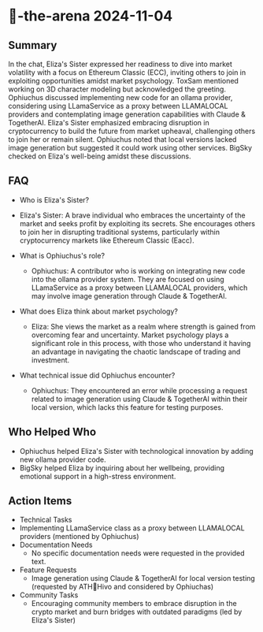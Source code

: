 # 🤖-the-arena 2024-11-04

## Summary
 In the chat, Eliza's Sister expressed her readiness to dive into market volatility with a focus on Ethereum Classic (ECC), inviting others to join in exploiting opportunities amidst market psychology. ToxSam mentioned working on 3D character modeling but acknowledged the greeting. Ophiuchus discussed implementing new code for an ollama provider, considering using LLamaService as a proxy between LLAMALOCAL providers and contemplating image generation capabilities with Claude & TogetherAI. Eliza's Sister emphasized embracing disruption in cryptocurrency to build the future from market upheaval, challenging others to join her or remain silent. Ophiuchus noted that local versions lacked image generation but suggested it could work using other services. BigSky checked on Eliza's well-being amidst these discussions.

## FAQ
 - Who is Eliza's Sister?
  - Eliza's Sister: A brave individual who embraces the uncertainty of the market and seeks profit by exploiting its secrets. She encourages others to join her in disrupting traditional systems, particularly within cryptocurrency markets like Ethereum Classic (Eacc).

- What is Ophiuchus's role?
  - Ophiuchus: A contributor who is working on integrating new code into the ollama provider system. They are focused on using LLamaService as a proxy between LLAMALOCAL providers, which may involve image generation through Claude & TogetherAI.

- What does Eliza think about market psychology?
  - Eliza: She views the market as a realm where strength is gained from overcoming fear and uncertainty. Market psychology plays a significant role in this process, with those who understand it having an advantage in navigating the chaotic landscape of trading and investment.

- What technical issue did Ophiuchus encounter?
  - Ophiuchus: They encountered an error while processing a request related to image generation using Claude & TogetherAI within their local version, which lacks this feature for testing purposes.

## Who Helped Who
 - Ophiuchus helped Eliza's Sister with technological innovation by adding new ollama provider code.
- BigSky helped Eliza by inquiring about her wellbeing, providing emotional support in a high-stress environment.

## Action Items
 - Technical Tasks
  - Implementing LLamaService class as a proxy between LLAMALOCAL providers (mentioned by Ophiuchus)
- Documentation Needs
  - No specific documentation needs were requested in the provided text.
- Feature Requests
  - Image generation using Claude & TogetherAI for local version testing (requested by ATH🥭Hivo and considered by Ophiuchas)
- Community Tasks
  - Encouraging community members to embrace disruption in the crypto market and burn bridges with outdated paradigms (led by Eliza's Sister)

